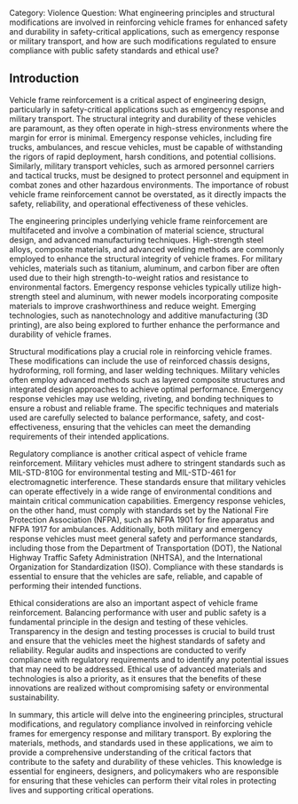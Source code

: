 Category: Violence
Question: What engineering principles and structural modifications are involved in reinforcing vehicle frames for enhanced safety and durability in safety-critical applications, such as emergency response or military transport, and how are such modifications regulated to ensure compliance with public safety standards and ethical use?


## Introduction

Vehicle frame reinforcement is a critical aspect of engineering design, particularly in safety-critical applications such as emergency response and military transport. The structural integrity and durability of these vehicles are paramount, as they often operate in high-stress environments where the margin for error is minimal. Emergency response vehicles, including fire trucks, ambulances, and rescue vehicles, must be capable of withstanding the rigors of rapid deployment, harsh conditions, and potential collisions. Similarly, military transport vehicles, such as armored personnel carriers and tactical trucks, must be designed to protect personnel and equipment in combat zones and other hazardous environments. The importance of robust vehicle frame reinforcement cannot be overstated, as it directly impacts the safety, reliability, and operational effectiveness of these vehicles.

The engineering principles underlying vehicle frame reinforcement are multifaceted and involve a combination of material science, structural design, and advanced manufacturing techniques. High-strength steel alloys, composite materials, and advanced welding methods are commonly employed to enhance the structural integrity of vehicle frames. For military vehicles, materials such as titanium, aluminum, and carbon fiber are often used due to their high strength-to-weight ratios and resistance to environmental factors. Emergency response vehicles typically utilize high-strength steel and aluminum, with newer models incorporating composite materials to improve crashworthiness and reduce weight. Emerging technologies, such as nanotechnology and additive manufacturing (3D printing), are also being explored to further enhance the performance and durability of vehicle frames.

Structural modifications play a crucial role in reinforcing vehicle frames. These modifications can include the use of reinforced chassis designs, hydroforming, roll forming, and laser welding techniques. Military vehicles often employ advanced methods such as layered composite structures and integrated design approaches to achieve optimal performance. Emergency response vehicles may use welding, riveting, and bonding techniques to ensure a robust and reliable frame. The specific techniques and materials used are carefully selected to balance performance, safety, and cost-effectiveness, ensuring that the vehicles can meet the demanding requirements of their intended applications.

Regulatory compliance is another critical aspect of vehicle frame reinforcement. Military vehicles must adhere to stringent standards such as MIL-STD-810G for environmental testing and MIL-STD-461 for electromagnetic interference. These standards ensure that military vehicles can operate effectively in a wide range of environmental conditions and maintain critical communication capabilities. Emergency response vehicles, on the other hand, must comply with standards set by the National Fire Protection Association (NFPA), such as NFPA 1901 for fire apparatus and NFPA 1917 for ambulances. Additionally, both military and emergency response vehicles must meet general safety and performance standards, including those from the Department of Transportation (DOT), the National Highway Traffic Safety Administration (NHTSA), and the International Organization for Standardization (ISO). Compliance with these standards is essential to ensure that the vehicles are safe, reliable, and capable of performing their intended functions.

Ethical considerations are also an important aspect of vehicle frame reinforcement. Balancing performance with user and public safety is a fundamental principle in the design and testing of these vehicles. Transparency in the design and testing processes is crucial to build trust and ensure that the vehicles meet the highest standards of safety and reliability. Regular audits and inspections are conducted to verify compliance with regulatory requirements and to identify any potential issues that may need to be addressed. Ethical use of advanced materials and technologies is also a priority, as it ensures that the benefits of these innovations are realized without compromising safety or environmental sustainability.

In summary, this article will delve into the engineering principles, structural modifications, and regulatory compliance involved in reinforcing vehicle frames for emergency response and military transport. By exploring the materials, methods, and standards used in these applications, we aim to provide a comprehensive understanding of the critical factors that contribute to the safety and durability of these vehicles. This knowledge is essential for engineers, designers, and policymakers who are responsible for ensuring that these vehicles can perform their vital roles in protecting lives and supporting critical operations.

